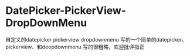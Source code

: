 # DatePicker-PickerView-DropDownMenu
自定义的datepicker pickerview dropdownmenu
写的一个简单的datepicker、pickerview、和deopdownmenu 写的很粗略，欢迎批评指正
